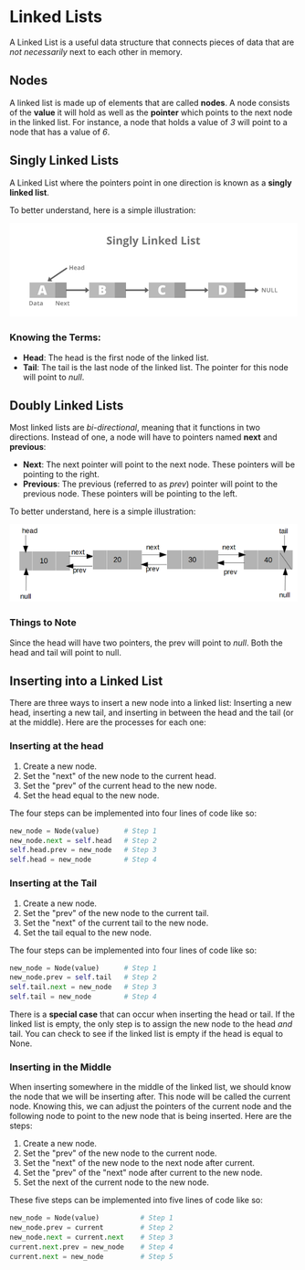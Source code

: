 # Linked Lists

A Linked List is a useful data structure that connects pieces of data that are *not necessarily* next to each other in memory. 

## Nodes
A linked list is made up of elements that are called **nodes**. A node consists of the **value** it will hold as well as the **pointer** which points to the next node in the linked list. For instance, a node that holds a value of *3* will point to a node that has a value of *6*.

## Singly Linked Lists
A Linked List where the pointers point in one direction is known as a **singly linked list**.

To better understand, here is a simple illustration:

![Image of Singly Linked List](images/linked-list-illustration.png)

### Knowing the Terms:
- **Head**: The head is the first node of the linked list.
- **Tail**: The tail is the last node of the linked list. The pointer for this node will point to *null*.

## Doubly Linked Lists
Most linked lists are *bi-directional*, meaning that it functions in two directions. Instead of one, a node will have to pointers named **next** and **previous**: 

- **Next**: The next pointer will point to the next node. These pointers will be pointing to the right.
- **Previous**: The previous (referred to as *prev*) pointer will point to the previous node. These pointers will be pointing to the left.

To better understand, here is a simple illustration:

![Image of Doubly Linked List](images/doubly-linked-list-illustration.png)

### Things to Note
Since the head will have two pointers, the prev will point to *null*. Both the head and tail will point to null.

## Inserting into a Linked List
There are three ways to insert a new node into a linked list: Inserting a new head, inserting a new tail, and inserting in between the head and the tail (or at the middle). Here are the processes for each one:

### Inserting at the head
1. Create a new node.
2. Set the "next" of the new node to the current head.
3. Set the "prev" of the current head to the new node.
4. Set the head equal to the new node.

The four steps can be implemented into four lines of code like so:

```python
new_node = Node(value)      # Step 1
new_node.next = self.head   # Step 2
self.head.prev = new_node   # Step 3
self.head = new_node        # Step 4
```

### Inserting at the Tail
1. Create a new node.
2. Set the "prev" of the new node to the current tail.
3. Set the "next" of the current tail to the new node.
4. Set the tail equal to the new node. 

The four steps can be implemented into four lines of code like so:

```python
new_node = Node(value)      # Step 1
new_node.prev = self.tail   # Step 2
self.tail.next = new_node   # Step 3
self.tail = new_node        # Step 4    
```

There is a **special case** that can occur when inserting the head or tail. If the linked list is empty, the only step is to assign the new node to the head *and* tail. You can check to see if the linked list is empty if the head is equal to None.

### Inserting in the Middle
When inserting somewhere in the middle of the linked list, we should know the node that we will be inserting after. This node will be called the current node. Knowing this, we can adjust the pointers of the current node and the following node to point to the new node that is being inserted. Here are the steps:

1. Create a new node.
2. Set the "prev" of the new node to the current node.
3. Set the "next" of the new node to the next node after current.
4. Set the "prev" of the "next" node after current to the new node.
5. Set the next of the current node to the new node.

These five steps can be implemented into five lines of code like so:

```python
new_node = Node(value)          # Step 1
new_node.prev = current         # Step 2
new_node.next = current.next    # Step 3
current.next.prev = new_node    # Step 4
current.next = new_node         # Step 5
```
